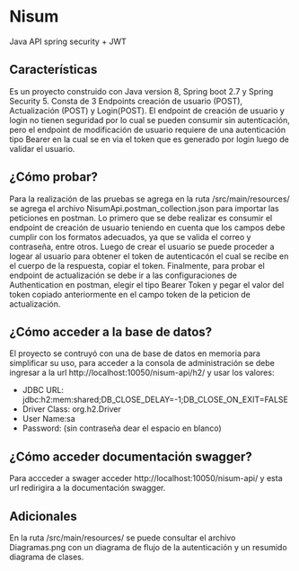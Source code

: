 # Nisum
Java API spring security + JWT
## Características
Es un proyecto construido con Java version 8, Spring boot 2.7 y Spring Security 5. Consta de 3 Endpoints creación de usuario (POST), Actualización (POST) y Login(POST). El endpoint de creación de usuario y login no tienen seguridad por lo cual se pueden consumir sin autenticación, pero el endpoint de modificación de usuario requiere de una autenticación tipo Bearer en la cual se en via el token que es generado por login luego de validar el usuario.
## ¿Cómo probar?
Para la realización de las pruebas se agrega en la ruta /src/main/resources/ se agrega el archivo NisumApi.postman_collection.json para importar las peticiones en postman. Lo primero que se debe realizar es consumir el endpoint de creación de usuario teniendo en cuenta que los campos debe cumplir con los formatos adecuados, ya que se valida el correo y contraseña, entre otros. Luego de crear el usuario se puede proceder a logear al usuario para obtener el token de autenticacón el cual se recibe en el cuerpo de la respuesta, copiar el token. Finalmente, para probar el endpoint de actualización se debe ir a las configuraciones de Authentication en postman, elegir el tipo Bearer Token y pegar el valor del token copiado anteriormente en el campo token de la peticion de actualización.

## ¿Cómo acceder a la base de datos?
El proyecto se contruyó con una de base de datos en memoria para simplificar su uso, para acceder a la consola de administración se debe ingresar a la url http://localhost:10050/nisum-api/h2/ y usar los valores:
 - JDBC URL: jdbc:h2:mem:shared;DB_CLOSE_DELAY=-1;DB_CLOSE_ON_EXIT=FALSE
 - Driver Class: org.h2.Driver
 - User Name:sa
 - Password:  (sin contraseña dear el espacio en blanco)

## ¿Cómo acceder documentación swagger?

Para accceder a swager acceder http://localhost:10050/nisum-api/ y esta url redirigira a la documentación swagger.

## Adicionales
En la ruta /src/main/resources/ se puede consultar el archivo Diagramas.png con un diagrama de flujo de la autenticación y un resumido diagrama de clases.
